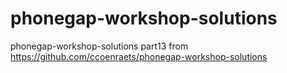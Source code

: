 phonegap-workshop-solutions
===========================

phonegap-workshop-solutions part13 from https://github.com/ccoenraets/phonegap-workshop-solutions
